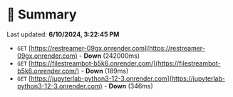 # 📖 Summary
Last updated: **6/10/2024, 3:22:45 PM**

- `GET` [https://restreamer-09gx.onrender.com](https://restreamer-09gx.onrender.com) - **Down** (242000ms)
- `GET` [https://filestreambot-b5k6.onrender.com/](https://filestreambot-b5k6.onrender.com/) - **Down** (189ms)
- `GET` [https://jupyterlab-python3-12-3.onrender.com](https://jupyterlab-python3-12-3.onrender.com) - **Down** (346ms)
